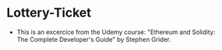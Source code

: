 # Lottery-Ticket



* This is an excercice from the Udemy course: "Ethereum and Solidity: The Complete Developer's Guide" by Stephen Grider.
